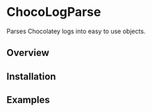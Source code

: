 # ChocoLogParse

Parses Chocolatey logs into easy to use objects.

## Overview

## Installation

## Examples

